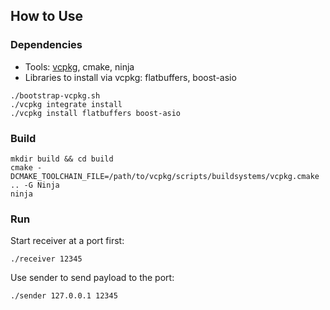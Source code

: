 ## How to Use
### Dependencies
- Tools: [vcpkg](https://github.com/Microsoft/vcpkg.git), cmake, ninja
- Libraries to install via vcpkg: flatbuffers, boost-asio
```
./bootstrap-vcpkg.sh
./vcpkg integrate install
./vcpkg install flatbuffers boost-asio
```

### Build
```
mkdir build && cd build
cmake -DCMAKE_TOOLCHAIN_FILE=/path/to/vcpkg/scripts/buildsystems/vcpkg.cmake .. -G Ninja
ninja
```

### Run
Start receiver at a port first:
```
./receiver 12345
```
Use sender to send payload to the port:
```
./sender 127.0.0.1 12345
```